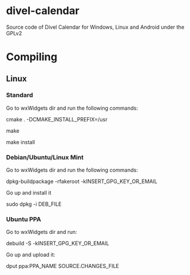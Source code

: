 divel-calendar
==============

Source code of Divel Calendar for Windows, Linux and Android under the GPLv2

# Compiling

## Linux

### Standard

Go to wxWidgets dir and run the following commands:

cmake . -DCMAKE_INSTALL_PREFIX=/usr

make

make install

### Debian/Ubuntu/Linux Mint

Go to wxWidgets dir and run the following commands:

dpkg-buildpackage -rfakeroot -kINSERT_GPG_KEY_OR_EMAIL

Go up and install it

sudo dpkg -i DEB_FILE

### Ubuntu PPA

Go to wxWidgets dir and run:

debuild -S -kINSERT_GPG_KEY_OR_EMAIL

Go up and upload it:

dput ppa:PPA_NAME SOURCE.CHANGES_FILE

